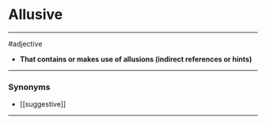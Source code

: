 # Allusive
---
#adjective
- **That contains or makes use of allusions (indirect references or hints)**
---
### Synonyms
- [[suggestive]]
---
